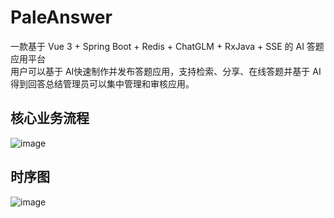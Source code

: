 # PaleAnswer
一款基于 Vue 3 + Spring Boot + Redis + ChatGLM + RxJava + SSE 的 AI 答题应用平台  
用户可以基于 AI快速制作并发布答题应用，支持检索、分享、在线答题并基于 AI 得到回答总结管理员可以集中管理和审核应用。

## 核心业务流程
![image](https://github.com/PALE13/PaleAnswer/assets/77827436/3b3c358e-8b1b-4fca-bc9f-27836f0cd360)

## 时序图
![image](https://github.com/PALE13/PaleAnswer/assets/77827436/d0f25050-0cae-4d4d-98ff-13d717c04708)


